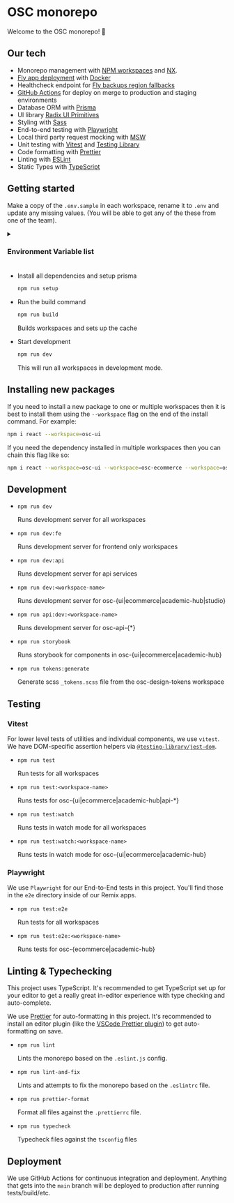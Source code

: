 # OSC monorepo

Welcome to the OSC monorepo! 👋

## Our tech

-   Monorepo management with [NPM workspaces](https://docs.npmjs.com/cli/v9/using-npm/workspaces) and [NX](https://nx.dev/getting-started/intro).
-   [Fly app deployment](https://fly.io) with [Docker](https://www.docker.com/)
-   Healthcheck endpoint for [Fly backups region fallbacks](https://fly.io/docs/reference/configuration/#services-http_checks)
-   [GitHub Actions](https://github.com/features/actions) for deploy on merge to production and staging environments
-   Database ORM with [Prisma](https://prisma.io)
-   UI library [Radix UI Primitives](https://www.radix-ui.com/docs/primitives/overview/getting-started)
-   Styling with [Sass](https://sass-lang.com/)
-   End-to-end testing with [Playwright](https://playwright.dev/)
-   Local third party request mocking with [MSW](https://mswjs.io)
-   Unit testing with [Vitest](https://vitest.dev) and [Testing Library](https://testing-library.com)
-   Code formatting with [Prettier](https://prettier.io)
-   Linting with [ESLint](https://eslint.org)
-   Static Types with [TypeScript](https://typescriptlang.org)

## Getting started

Make a copy of the `.env.sample` in each workspace, rename it to `.env` and update any missing values. (You will be able to get any of the these from one of the team).

<details>
  <summary><h3>Environment Variable list<h3></summary>

-   `root`

    ```
    PLANETSCALE_PRISMA_DATABASE_URL=''
    SESSION_SECRET="super-duper-s3cret"
    LOAD_PATH="app/styles"
    PATH_TO_MAIN_SCSS="/app/styles/main.scss"
    PATH_TO_DEST_MAIN_CSS="/app/styles/dest"
    PATH_TO_COMPONENTS="/app/components"
    GA_TRACKING_ID=""
    GTM_TRACKING_ID=""
    VAPID_PUBLIC_KEY=""
    VAPID_PRIVATE_KEY=""
    DATABASE_URL=""
    ALGOLIA_ID=""
    ALGOLIA_ID_SEARCH_ONLY=""
    SANITY_STUDIO_API_PROJECT_ID=""
    SANITY_STUDIO_API_DATASET="staging"
    SANITY_STUDIO_API_TOKEN=""
    HUBSPOT_ACCESS_TOKEN=""
    HUBSPOT_PORTAL_ID=""
    PUBLIC_STOREFRONT_API_TOKEN=""
    PRIVATE_STOREFRONT_API_TOKEN=""
    PUBLIC_STOREFRONT_API_VERSION="2023-01"
    PUBLIC_STORE_DOMAIN="openstudydev.myshopify.com"
    ```

-   `osc-api-admin`
    ```
    NODE_ENV=development
    ```
-   `osc-api-assignments`

    ```
    NODE_ENV=development
    S3_BUCKET=
    S3_KEY_ID=
    S3_KEY_SECRET=
    ```

-   `osc-api-auth`

    ```
    NODE_ENV=development
    SALT_ROUNDS=12
    JWT_SECRET=changeme
    JWT_AUDIENCE="http://localhost:4000/graphql"
    JWT_DURATION=3600
    JWT_REFRESH_DURATION=86400
    ```

-   `osc-api-crm`

    ```
    NODE_ENV=development
    HUBSPOT_ACCESS_TOKEN=
    ```

-   `osc-api-ecommerce`
    ```
    NODE_ENV=development
    ALGOLIA_APP_ID=
    ALGOLIA_SEARCH_KEY=
    SHOPIFY_API_KEY=
    SHOPIFY_SECRET=
    ```
-   `osc-api-gateway`

    ```
    NODE_ENV=development
    APOLLO_KEY=
    APOLLO_GRAPH_REF=
    AUTH_API_URL=http://localhost:4001
    ADMIN_API_URL=http://localhost:4005
    ```

-   `osc-api-lms`

    ```
    NODE_ENV=development
    LMS_URL=
    LMS_API_KEY=
    ```

</details>

-   Install all dependencies and setup prisma

    ```sh
    npm run setup
    ```

-   Run the build command

    ```sh
    npm run build
    ```

    Builds workspaces and sets up the cache

-   Start development

    ```sh
    npm run dev
    ```

    This will run all workspaces in development mode.

## Installing new packages

If you need to install a new package to one or multiple workspaces then it is best to install them using the `--workspace` flag on the end of the install command. For example:

```sh
npm i react --workspace=osc-ui
```

If you need the dependency installed in multiple workspaces then you can chain this flag like so:

```sh
npm i react --workspace=osc-ui --workspace=osc-ecommerce --workspace=osc-academic-hub
```

## Development

-   `npm run dev`

    Runs development server for all workspaces

-   `npm run dev:fe`

    Runs development server for frontend only workspaces

-   `npm run dev:api`

    Runs development server for api services

-   `npm run dev:<workspace-name>`

    Runs development server for osc-{ui|ecommerce|academic-hub|studio}

-   `npm run api:dev:<workspace-name>`

    Runs development server for osc-api-{\*}

-   `npm run storybook`

    Runs storybook for components in osc-{ui|ecommerce|academic-hub}

-   `npm run tokens:generate`

    Generate scss `_tokens.scss` file from the osc-design-tokens workspace

## Testing

### Vitest

For lower level tests of utilities and individual components, we use `vitest`. We have DOM-specific assertion helpers via [`@testing-library/jest-dom`](https://testing-library.com/jest-dom).

-   `npm run test`

    Run tests for all workspaces

-   `npm run test:<workspace-name>`

    Runs tests for osc-{ui|ecommerce|academic-hub|api-\*}

-   `npm run test:watch`

    Runs tests in watch mode for all workspaces

-   `npm run test:watch:<workspace-name>`

    Runs tests in watch mode for osc-{ui|ecommerce|academic-hub}

### Playwright

We use `Playwright` for our End-to-End tests in this project. You'll find those in the `e2e` directory inside of our Remix apps.

-   `npm run test:e2e`

    Run tests for all workspaces

-   `npm run test:e2e:<workspace-name>`

    Runs tests for osc-{ecommerce|academic-hub}

## Linting & Typechecking

This project uses TypeScript. It's recommended to get TypeScript set up for your editor to get a really great in-editor experience with type checking and auto-complete.

We use [Prettier](https://prettier.io/) for auto-formatting in this project. It's recommended to install an editor plugin (like the [VSCode Prettier plugin](https://marketplace.visualstudio.com/items?itemName=esbenp.prettier-vscode)) to get auto-formatting on save.

-   `npm run lint`

    Lints the monorepo based on the `.eslint.js` config.

-   `npm run lint-and-fix`

    Lints and attempts to fix the monorepo based on the `.eslintrc` file.

-   `npm run prettier-format`

    Format all files against the `.prettierrc` file.

-   `npm run typecheck`

    Typecheck files against the `tsconfig` files

## Deployment

We use GitHub Actions for continuous integration and deployment. Anything that gets into the `main` branch will be deployed to production after running tests/build/etc.
